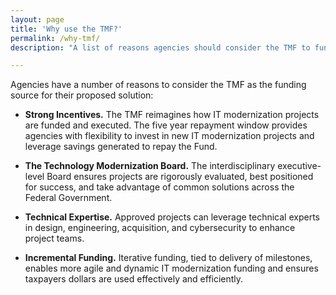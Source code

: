 ```yaml
---
layout: page
title: 'Why use the TMF?'
permalink: /why-tmf/
description: "A list of reasons agencies should consider the TMF to fund their project."

---
```


Agencies have a number of reasons to consider the TMF as the funding source for their proposed solution:

-	**Strong Incentives.** The TMF reimagines how IT modernization projects are funded and executed. The five year repayment window provides agencies with flexibility to invest in new IT modernization projects and leverage savings generated to repay the Fund.

-	**The Technology Modernization Board.** The interdisciplinary executive-level Board ensures projects are rigorously evaluated, best positioned for success, and take advantage of common solutions across the Federal Government.

-	**Technical Expertise.** Approved projects can leverage technical experts in design, engineering, acquisition, and cybersecurity to enhance project teams.

-	**Incremental Funding.** Iterative funding, tied to delivery of milestones, enables more agile and dynamic IT modernization funding and ensures taxpayers dollars are used effectively and efficiently.
